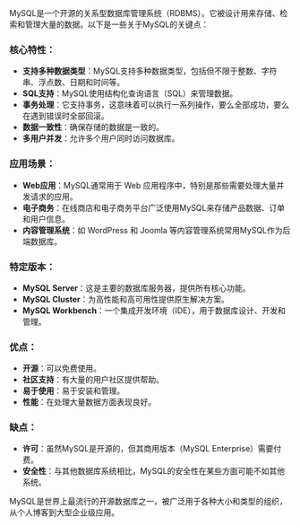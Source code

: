 
MySQL是一个开源的关系型数据库管理系统（RDBMS）。它被设计用来存储、检索和管理大量的数据。以下是一些关于MySQL的关键点：

### 核心特性：

- **支持多种数据类型**：MySQL支持多种数据类型，包括但不限于整数、字符串、浮点数、日期和时间等。
- **SQL支持**：MySQL使用结构化查询语言（SQL）来管理数据。
- **事务处理**：它支持事务，这意味着可以执行一系列操作，要么全部成功，要么在遇到错误时全部回滚。
- **数据一致性**：确保存储的数据是一致的。
- **多用户并发**：允许多个用户同时访问数据库。

### 应用场景：

- **Web应用**：MySQL通常用于 Web 应用程序中，特别是那些需要处理大量并发请求的应用。
- **电子商务**：在线商店和电子商务平台广泛使用MySQL来存储产品数据、订单和用户信息。
- **内容管理系统**：如 WordPress 和 Joomla 等内容管理系统常用MySQL作为后端数据库。

### 特定版本：

- **MySQL Server**：这是主要的数据库服务器，提供所有核心功能。
- **MySQL Cluster**：为高性能和高可用性提供原生解决方案。
- **MySQL Workbench**：一个集成开发环境（IDE），用于数据库设计、开发和管理。

### 优点：

- **开源**：可以免费使用。
- **社区支持**：有大量的用户社区提供帮助。
- **易于使用**：易于安装和管理。
- **性能**：在处理大量数据方面表现良好。

### 缺点：

- **许可**：虽然MySQL是开源的，但其商用版本（MySQL Enterprise）需要付费。
- **安全性**：与其他数据库系统相比，MySQL的安全性在某些方面可能不如其他系统。

MySQL是世界上最流行的开源数据库之一，被广泛用于各种大小和类型的组织，从个人博客到大型企业级应用。